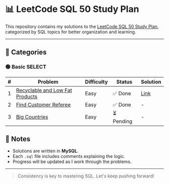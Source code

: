 # 📊 LeetCode SQL 50 Study Plan

This repository contains my solutions to the [LeetCode SQL 50 Study Plan](https://leetcode.com/studyplan/top-sql-50/), categorized by SQL topics for better organization and learning.

---

## 📁 Categories

### 🟢 Basic SELECT

| # | Problem | Difficulty | Status | Solution |
|---|---------|------------|--------|----------|
| 1 | [Recyclable and Low Fat Products](https://leetcode.com/problems/recyclable-and-low-fat-products/) | Easy | ✅ Done | [Link](./Basic_Select/01_recyclable_and_low_fat_products.sql) |
| 2 | [Find Customer Referee](https://leetcode.com/problems/find-customer-referee/) | Easy | ✅ Done | - |
| 3 | [Big Countries](https://leetcode.com/problems/big-countries/) | Easy | ⏳ Pending | - |

## 📌 Notes

- Solutions are written in **MySQL**.
- Each `.sql` file includes comments explaining the logic.
- Progress will be updated as I work through the problems.

---

> Consistency is key to mastering SQL. Let's keep pushing forward!
